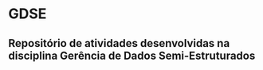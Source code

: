 # GDSE

## Repositório de atividades desenvolvidas na disciplina Gerência de Dados Semi-Estruturados